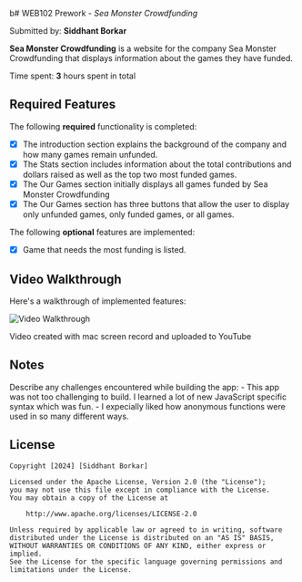 b# WEB102 Prework - *Sea Monster Crowdfunding*

Submitted by: **Siddhant Borkar**

**Sea Monster Crowdfunding** is a website for the company Sea Monster Crowdfunding that displays information about the games they have funded.

Time spent: **3** hours spent in total

## Required Features

The following **required** functionality is completed:

* [x] The introduction section explains the background of the company and how many games remain unfunded.
* [x] The Stats section includes information about the total contributions and dollars raised as well as the top two most funded games.
* [x] The Our Games section initially displays all games funded by Sea Monster Crowdfunding
* [x] The Our Games section has three buttons that allow the user to display only unfunded games, only funded games, or all games.

The following **optional** features are implemented:

* [x] Game that needs the most funding is listed.

## Video Walkthrough

Here's a walkthrough of implemented features:

<img src='https://www.youtube.com/watch?v=ytv4Q9UNVe0' title='Video Walkthrough' width='' alt='Video Walkthrough' />

<!-- Replace this with whatever GIF tool you used! -->
Video created with mac screen record and uploaded to YouTube  
<!-- Recommended tools:
[Kap](https://getkap.co/) for macOS
[ScreenToGif](https://www.screentogif.com/) for Windows
[peek](https://github.com/phw/peek) for Linux. -->

## Notes

Describe any challenges encountered while building the app:
    - This app was not too challenging to build. I learned a lot of new JavaScript specific syntax which was fun.
    - I expecially liked how anonymous functions were used in so many different ways.

## License

    Copyright [2024] [Siddhant Borkar]

    Licensed under the Apache License, Version 2.0 (the "License");
    you may not use this file except in compliance with the License.
    You may obtain a copy of the License at

        http://www.apache.org/licenses/LICENSE-2.0

    Unless required by applicable law or agreed to in writing, software
    distributed under the License is distributed on an "AS IS" BASIS,
    WITHOUT WARRANTIES OR CONDITIONS OF ANY KIND, either express or implied.
    See the License for the specific language governing permissions and
    limitations under the License.
